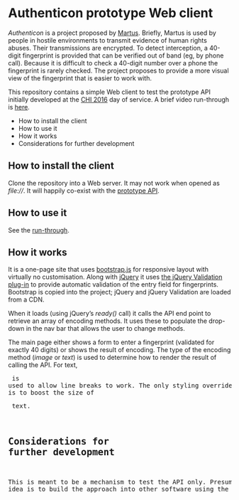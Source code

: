 # Authenticon prototype Web client #

*Authenticon* is a project proposed by [Martus](http://www.martus.org). Briefly, Martus is used by people in hostile environments to transmit evidence of human rights abuses. Their transmissions are encrypted. To detect interception, a 40-digit fingerprint is provided that can be verified out of band (eg, by phone call). Because it is difficult to check a 40-digit number over a phone the fingerprint is rarely checked. The project proposes to provide a more visual view of the fingerprint that is easier to work with.

This repository contains a simple Web client to test the prototype API initially developed at the [CHI 2016](http://chi2016.acm.org) day of service. A brief video run-through is [here](https://youtu.be/5LxcUCHlwkI).

* How to install the client
* How to use it
* How it works
* Considerations for further development

## How to install the client ##

Clone the repository into a Web server. It may not work when opened as *file://*. It will happily co-exist with the [prototype API](https://bitbucket.org/lorenzowood/authenticon-api/overview).

## How to use it ##

See the [run-through](https://youtu.be/5LxcUCHlwkI).

## How it works ##

It is a one-page site that uses [bootstrap.js](http://getbootstrap.com/) for responsive layout with virtually no customisation. Along with [jQuery](http://jquery.com) it uses [the jQuery Validation plug-in](https://jqueryvalidation.org/) to provide automatic validation of the entry field for fingerprints. Bootstrap is copied into the project; jQuery and jQuery Validation are loaded from a CDN.

When it loads (using jQuery’s *ready()* call) it calls the API end point to retrieve an array of encoding methods. It uses these to populate the drop-down in the nav bar that allows the user to change methods.

The main page either shows a form to enter a fingerprint (validated for exactly 40 digits) or shows the result of encoding. The type of the encoding method (*image* or *text*) is used to determine how to render the result of calling the API. For text, *<pre>* is used to allow line breaks to work. The only styling override in the file is to boost the size of *<pre>* text.

## Considerations for further development ##

This is meant to be a mechanism to test the API only. Presumably the idea is to build the approach into other software using the APi.